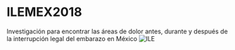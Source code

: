 # ILEMEX2018
Investigación para encontrar las áreas de dolor antes, durante y después de la interrupción legal del embarazo en México
![ILE]((https://i.imgur.com/7d165Ox.jpg))
